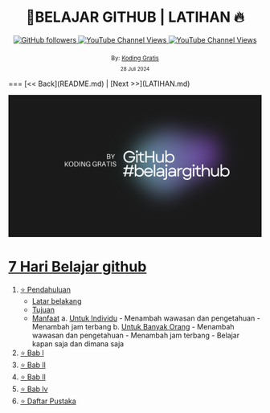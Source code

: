 <div align="center">
  <h1>📔BELAJAR GITHUB | LATIHAN 🔥</h1>
  <a class="" target="_blank" href="https://github.com/kodinggratis">
   <img alt="GitHub followers" src="https://img.shields.io/github/followers/kodinggratis">
  </a>
  <a class="header-badge" target="_blank" href="https://www.youtube.com/@kodinggratis">
 <img alt="YouTube Channel Views" src="https://img.shields.io/youtube/channel/views/UCKrWI2QHrH4b1WpOgbcg5Uw">
  </a>
  <a class="header-badge" target="_blank" href="https://www.youtube.com/@kodinggratis">
 <img alt="YouTube Channel Views" src="https://img.shields.io/youtube/channel/subscribers/UCKrWI2QHrH4b1WpOgbcg5Uw?style=social">
  </a>

  <sub>By:
  <a href="https://www.youtube.com/@kodinggratis" target="_blank">Koding Gratis</a><br>
  <small>28 Juli 2024</small>
  </sub>
</div>
===
[<< Back](README.md) | [Next >>](LATIHAN.md)

![alt text](https://github.com/Laloeyudik/halo-repo/blob/master/Aseet/Black%20Gradient%20Minimalistic%20Future%20Technology%20YouTube%20Banner.png)

# [7 Hari Belajar github](#7-hari-belajar-github)

1. [⭐ Pendahuluan](#pendahuluan)
     - [Latar belakang](#pendahuluan-latar-belakang)
     - [Tujuan](#pendahuluan-tujuan)
     - [Manfaat](#pendahuluan-manfaat)
            a. [Untuk Individu](#pendahuluan-manfaat-individu)
                    - Menambah wawasan dan pengetahuan
                    - Menambah jam terbang
            b. [Untuk Banyak Orang](#pendahuluan-manfaat-banyak-orang)
                    - Menambah wawasan dan pengetahuan
                    - Menambah jam terbang
                    - Belajar kapan saja dan dimana saja
2. [⭐ Bab l](#bab-1)
3. [⭐ Bab ll](#bab-2)
4. [⭐ Bab ll](#bab-3)
5. [⭐ Bab lv](#bab-4)
6. [⭐ Daftar Pustaka](#daftar-pustaka)
